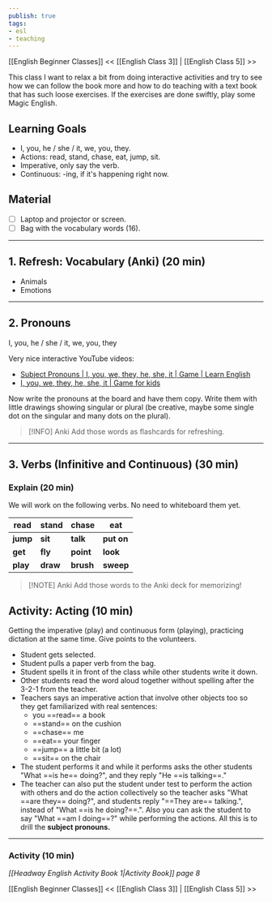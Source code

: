 ```yaml
---
publish: true
tags:
- esl
- teaching
---
```


[[English Beginner Classes]]
<< [[English Class 3]] | [[English Class 5]] >>

This class I want to relax a bit from doing interactive activities and try to see how we can follow the book more and how to do teaching with a text book that has such loose exercises. If the exercises are done swiftly, play some Magic English.

## Learning Goals
- I, you, he / she / it, we, you, they.
- Actions: read, stand, chase, eat, jump, sit.
- Imperative, only say the verb.
- Continuous: -ing, if it's happening right now.

## Material
- [ ] Laptop and projector or screen.
- [ ] Bag with the vocabulary words (16).

---

## 1. Refresh: Vocabulary (Anki) (20 min)
- Animals
- Emotions

---

## 2. Pronouns
I, you, he / she / it, we, you, they

Very nice interactive YouTube videos:
- [Subject Pronouns | I, you, we, they, he, she, it | Game | Learn English](https://www.youtube.com/watch?v=31CBj4gMVfI)
- [I, you, we, they, he, she, it | Game for kids](https://www.youtube.com/watch?v=GNE3hcHhnkc)

Now write the pronouns at the board and have them copy. Write them with little drawings showing singular or plural (be creative, maybe some single dot on the singular and many dots on the plural).

> [!INFO] Anki
> Add those words as flashcards for refreshing.

---

## 3. Verbs (Infinitive and Continuous) (30 min)

### Explain (20 min)

We will work on the following verbs. No need to whiteboard them yet.

| read     | stand    | chase     | eat        |
| -------- | -------- | --------- | ---------- |
| **jump** | **sit**  | **talk**  | **put on** |
| **get**  | **fly**  | **point** | **look**   |
| **play** | **draw** | **brush** | **sweep**  |

> [!NOTE] Anki
> Add those words to the Anki deck for memorizing!

## Activity: Acting (10 min)
Getting the imperative (play) and continuous form (playing), practicing dictation at the same time. Give points to the volunteers.
- Student gets selected.
- Student pulls a paper verb from the bag.
- Student spells it in front of the class while other students write it down.
- Other students read the word aloud together without spelling after the 3-2-1 from the teacher.
- Teachers says an imperative action that involve other objects too so they get familiarized with real sentences:
	- you ==read== a book
	- ==stand== on the cushion
	- ==chase== me
	- ==eat== your finger
	- ==jump== a little bit (a lot)
	- ==sit== on the chair
- The student performs it and while it performs asks the other students "What ==is he== doing?", and they reply "He ==is talking==."
- The teacher can also put the student under test to perform the action with others and do the action collectively so the teacher asks "What ==are they== doing?", and students reply "==They are== talking.", instead of "What ==is he doing?==.". Also you can ask the student to say "What ==am I doing==?" while performing the actions. All this is to drill the **subject pronouns.**

---

### Activity (10 min)
*[[Headway English Activity Book 1|Activity Book]] page 8*

[[English Beginner Classes]]
<< [[English Class 3]] | [[English Class 5]] >>